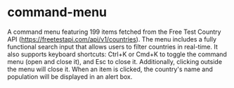 # command-menu
A command menu featuring 199 items fetched from the Free Test Country API (https://freetestapi.com/api/v1/countries). The menu includes a fully functional search input that allows users to filter countries in real-time. It also supports keyboard shortcuts: Ctrl+K or Cmd+K to toggle the command menu (open and close it), and Esc to close it. Additionally, clicking outside the menu will close it. When an item is clicked, the country's name and population will be displayed in an alert box.